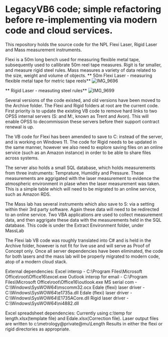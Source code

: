 # LegacyVB6 code; simple refactoring before re-implementing via modern code and cloud services.

This repository holds the source code for the NPL Flexi Laser, Rigid Laser and Mass measurement instruments.

Flexi is a 50m long bench used for measuring flexible metal tape, subsequently used to callibrate 50m reel tape measures.
Rigit is far smaller, and measure rigid steel rules.
Mass measures a variety of data related to the size, weight and volume of objects.
**
50m Flexi Laser - measuring flexible metal tape for metric tape reels**
![IMG_9696](https://github.com/OfficeForProductSafetyAndStandards/LegacyVB6/assets/38748914/a289f13d-d48b-424a-a633-4c0a55284d50)

**
Rigid Laser - measuting steel rules**
![IMG_9699](https://github.com/OfficeForProductSafetyAndStandards/LegacyVB6/assets/38748914/fd95f945-9de5-410a-8841-c8b603ff1fc9)

Several versions of the code existed, and old versions have been moved to the Archive folder. The Flexi and Rigid folders at root are the current code.
First priority is to update the existing VB code to remove hard links to two OPSS internal servers (S: and M:, known as Trent and Avon).
This will enable OPSS to decommission these servers before their support contract renewal is up.

The VB code for Flexi has been amended to save to C: instead of the server, and is working on Windows 11.
The code for Rigid needs to be updated in the same manner, however we also need to explore saving files on an online service (such as an Amazon instance) in order to be able to share files across systems.

The server also holds a small SQL database, which holds measurements from three instruments: Temprature, Humidity and Pressure.
These measurements are aggrigated with the laser measurement to evidence the atmospheric environment in plase when the laser measurement was taken.
This is a simple table which will need to be migrated to an online service, such as Amazon RDS.

The Mass lab has several instruments which also save to S: via a setting within their 3rd party software. Again these data will need to be redirected to an online service. Two VBA applications are used to collect measurement data, and then aggrigate these data with the measurements held in the SQL database.
This code is under the Extract Environment folder, under MassLab

The Flexi lab VB code was roughly translated into C# and is held in the Archive folder, however is not fit for live use and will serve as Proof of Concept only.
Once all server dependencies have been eliminated, the code for both lasers and the mass lab will be properly migrated to modern code, atop of a modern cloud stack.


External dependencies:
Excel interop - C:\Program Files\Microsoft Office\root\Office16\excel.exe
Outlook interop for email - C:\Program Files\Microsoft Office\root\Office16\outlook.exe
MS serial com - C:\Windows\SysWOW64\mscomm32.ocx
Edale (flexi) laser driver - C:\Windows\SysWOW64\e1735a.dll
Edale (flexi) laser driver - C:\Windows\SysWOW64\E1735ACore.dll
Rigid laser driver - C:\Windows\SysWOW64\ni4882.dll

Excel spreadsheet dependencies:
Currently using c:\temp for length.xlsx(template file) and Edale.xlsx(Correction file).
Laser output files are written to c:\metrology\@private\@mu\Length Results in either the flexi or rigid directories as appropriate.
